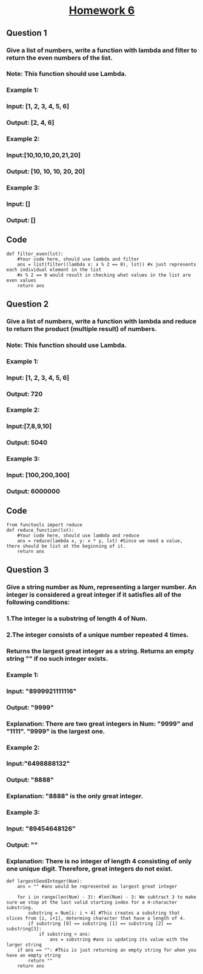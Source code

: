 # <p align="center"><ins> Homework 6 </ins></p>
## Question 1
### Give a list of numbers, write a function with lambda and filter to return the even numbers of the list.
### Note: This function should use Lambda. 

### Example 1:
### Input: [1, 2, 3, 4, 5, 6]
### Output: [2, 4, 6]

### Example 2:
### Input:[10,10,10,20,21,20]
### Output: [10, 10, 10, 20, 20]

### Example 3:
### Input: []
### Output: []

## Code
```{python}
def filter_even(lst):
    #Your code here, should use lambda and filter
    ans = list(filter((lambda x: x % 2 == 0), lst)) #x just represents each individual element in the list
    #x % 2 == 0 would result in checking what values in the list are even values
    return ans        
```

## Question 2 
### Give a list of numbers, write a function with lambda and reduce to return the product (multiple result) of numbers.
### Note: This function should use Lambda. 

### Example 1:
### Input: [1, 2, 3, 4, 5, 6]
### Output: 720

### Example 2:
### Input:[7,8,9,10]
### Output: 5040

### Example 3:
### Input: [100,200,300]
### Output: 6000000

## Code
```{python}
from functools import reduce
def reduce_function(lst):
    #Your code here, should use lambda and reduce
    ans = reduce(lambda x, y: x * y, lst) #Since we need a value, there should be list at the beginning of it.
    return ans
```

## Question 3 
### Give a string number as Num, representing a larger number. An integer is considered a great integer if it satisfies all of the following conditions:
### 1.The integer is a substring of length 4 of Num.
### 2.The integer consists of a unique number repeated 4 times.
### Returns the largest great integer as a string. Returns an empty string "" if no such integer exists.

### Example 1:
### Input: "8999921111116"
### Output: "9999"
### Explanation: There are two great integers in Num: "9999" and "1111". "9999" is the largest one.

### Example 2:
### Input:"6498888132"
### Output: "8888"
### Explanation: "8888" is the only great integer.

### Example 3:
### Input: "89454648126"
### Output: ""
### Explanation: There is no integer of length 4 consisting of only one unique digit. Therefore, great integers do not exist.

```{python}
def largestGoodInteger(Num):
    ans = "" #ans would be represented as largest great integer
    
    for i in range(len(Num) - 3): #len(Num) - 3: We subtract 3 to make sure we stop at the last valid starting index for a 4-character substring.
        substring = Num[i: i + 4] #This creates a substring that slices from [i, i+1], determing character that have a length of 4.
        if substring [0] == substring [1] == substring [2] == substring[3]:
            if substring > ans:
                ans = substring #ans is updating its value with the larger string
    if ans == "": #This is just returning an empty string for when you have an empty string 
        return ""
    return ans
```
